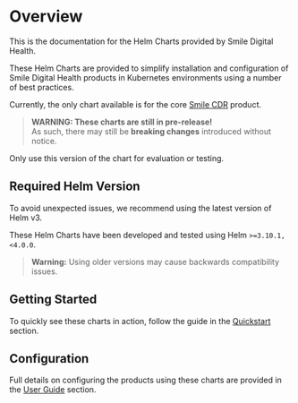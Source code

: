 # Overview

This is the documentation for the Helm Charts provided by Smile Digital Health.

These Helm Charts are provided to simplify installation and configuration of Smile Digital Health
products in Kubernetes environments using a number of best practices.

Currently, the only chart available is for the core [Smile CDR](https://www.smilecdr.com/smilecdr) product.

>**WARNING: These charts are still in pre-release!**<br>
As such, there may still be **breaking changes** introduced without notice.

Only use this version of the chart for evaluation or testing.
## Required Helm Version

To avoid unexpected issues, we recommend using the latest version of Helm v3.

These Helm Charts have been developed and tested using Helm `>=3.10.1, <4.0.0`.

>**Warning:**
Using older versions may cause backwards compatibility issues.

## Getting Started

To quickly see these charts in action, follow the guide in the [Quickstart](quickstart/index.md) section.

## Configuration

Full details on configuring the products using these charts are provided in the
[User Guide](guide/index.md) section.
